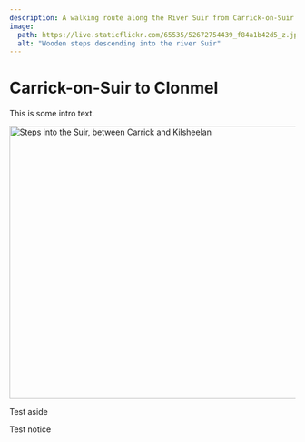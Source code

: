 ```yaml
---
description: A walking route along the River Suir from Carrick-on-Suir to Clonmel
image:
  path: https://live.staticflickr.com/65535/52672754439_f84a1b42d5_z.jpg 
  alt: "Wooden steps descending into the river Suir"
---
```


# Carrick-on-Suir to Clonmel

This is some intro text. 

<a data-flickr-embed="false" href="https://www.flickr.com/photos/alangrantphoto/52672754439/in/album-72177720305803545/" title="Steps into the Suir, between Carrick and Kilsheelan"><img src="https://live.staticflickr.com/65535/52672754439_f84a1b42d5_z.jpg" width="640" height="480" alt="Steps into the Suir, between Carrick and Kilsheelan"/></a>

<aside>
Test aside
</aside>

<p class="notice">
Test notice
</p>

